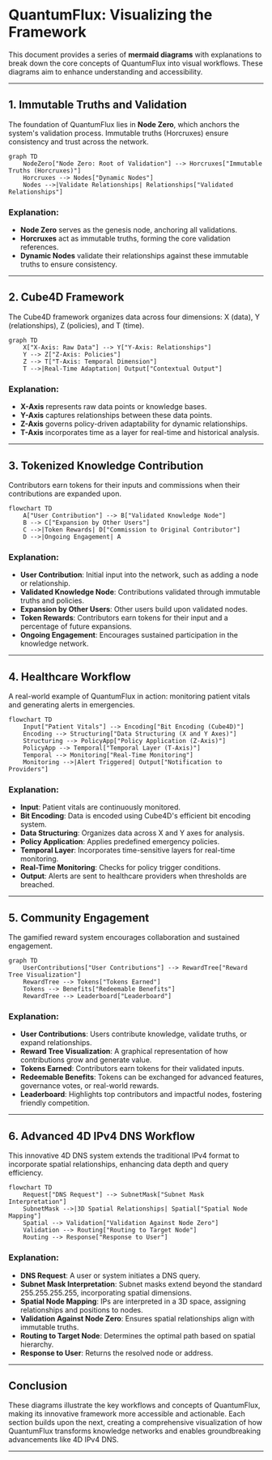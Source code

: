 # **QuantumFlux: Visualizing the Framework**

This document provides a series of **mermaid diagrams** with explanations to break down the core concepts of QuantumFlux into visual workflows. These diagrams aim to enhance understanding and accessibility.

---

## **1. Immutable Truths and Validation**

The foundation of QuantumFlux lies in **Node Zero**, which anchors the system's validation process. Immutable truths (Horcruxes) ensure consistency and trust across the network.

```mermaid
graph TD
    NodeZero["Node Zero: Root of Validation"] --> Horcruxes["Immutable Truths (Horcruxes)"]
    Horcruxes --> Nodes["Dynamic Nodes"]
    Nodes -->|Validate Relationships| Relationships["Validated Relationships"]
```

### **Explanation**:
- **Node Zero** serves as the genesis node, anchoring all validations.
- **Horcruxes** act as immutable truths, forming the core validation references.
- **Dynamic Nodes** validate their relationships against these immutable truths to ensure consistency.

---

## **2. Cube4D Framework**

The Cube4D framework organizes data across four dimensions: X (data), Y (relationships), Z (policies), and T (time).

```mermaid
graph TD
    X["X-Axis: Raw Data"] --> Y["Y-Axis: Relationships"]
    Y --> Z["Z-Axis: Policies"]
    Z --> T["T-Axis: Temporal Dimension"]
    T -->|Real-Time Adaptation| Output["Contextual Output"]
```

### **Explanation**:
- **X-Axis** represents raw data points or knowledge bases.
- **Y-Axis** captures relationships between these data points.
- **Z-Axis** governs policy-driven adaptability for dynamic relationships.
- **T-Axis** incorporates time as a layer for real-time and historical analysis.

---

## **3. Tokenized Knowledge Contribution**

Contributors earn tokens for their inputs and commissions when their contributions are expanded upon.

```mermaid
flowchart TD
    A["User Contribution"] --> B["Validated Knowledge Node"]
    B --> C["Expansion by Other Users"]
    C -->|Token Rewards| D["Commission to Original Contributor"]
    D -->|Ongoing Engagement| A
```

### **Explanation**:
- **User Contribution**: Initial input into the network, such as adding a node or relationship.
- **Validated Knowledge Node**: Contributions validated through immutable truths and policies.
- **Expansion by Other Users**: Other users build upon validated nodes.
- **Token Rewards**: Contributors earn tokens for their input and a percentage of future expansions.
- **Ongoing Engagement**: Encourages sustained participation in the knowledge network.

---

## **4. Healthcare Workflow**

A real-world example of QuantumFlux in action: monitoring patient vitals and generating alerts in emergencies.

```mermaid
flowchart TD
    Input["Patient Vitals"] --> Encoding["Bit Encoding (Cube4D)"]
    Encoding --> Structuring["Data Structuring (X and Y Axes)"]
    Structuring --> PolicyApp["Policy Application (Z-Axis)"]
    PolicyApp --> Temporal["Temporal Layer (T-Axis)"]
    Temporal --> Monitoring["Real-Time Monitoring"]
    Monitoring -->|Alert Triggered| Output["Notification to Providers"]
```

### **Explanation**:
- **Input**: Patient vitals are continuously monitored.
- **Bit Encoding**: Data is encoded using Cube4D's efficient bit encoding system.
- **Data Structuring**: Organizes data across X and Y axes for analysis.
- **Policy Application**: Applies predefined emergency policies.
- **Temporal Layer**: Incorporates time-sensitive layers for real-time monitoring.
- **Real-Time Monitoring**: Checks for policy trigger conditions.
- **Output**: Alerts are sent to healthcare providers when thresholds are breached.

---

## **5. Community Engagement**

The gamified reward system encourages collaboration and sustained engagement.

```mermaid
graph TD
    UserContributions["User Contributions"] --> RewardTree["Reward Tree Visualization"]
    RewardTree --> Tokens["Tokens Earned"]
    Tokens --> Benefits["Redeemable Benefits"]
    RewardTree --> Leaderboard["Leaderboard"]
```

### **Explanation**:
- **User Contributions**: Users contribute knowledge, validate truths, or expand relationships.
- **Reward Tree Visualization**: A graphical representation of how contributions grow and generate value.
- **Tokens Earned**: Contributors earn tokens for their validated inputs.
- **Redeemable Benefits**: Tokens can be exchanged for advanced features, governance votes, or real-world rewards.
- **Leaderboard**: Highlights top contributors and impactful nodes, fostering friendly competition.

---

## **6. Advanced 4D IPv4 DNS Workflow**

This innovative 4D DNS system extends the traditional IPv4 format to incorporate spatial relationships, enhancing data depth and query efficiency.

```mermaid
flowchart TD
    Request["DNS Request"] --> SubnetMask["Subnet Mask Interpretation"]
    SubnetMask -->|3D Spatial Relationships| Spatial["Spatial Node Mapping"]
    Spatial --> Validation["Validation Against Node Zero"]
    Validation --> Routing["Routing to Target Node"]
    Routing --> Response["Response to User"]
```

### **Explanation**:
- **DNS Request**: A user or system initiates a DNS query.
- **Subnet Mask Interpretation**: Subnet masks extend beyond the standard 255.255.255.255, incorporating spatial dimensions.
- **Spatial Node Mapping**: IPs are interpreted in a 3D space, assigning relationships and positions to nodes.
- **Validation Against Node Zero**: Ensures spatial relationships align with immutable truths.
- **Routing to Target Node**: Determines the optimal path based on spatial hierarchy.
- **Response to User**: Returns the resolved node or address.

---

## **Conclusion**
These diagrams illustrate the key workflows and concepts of QuantumFlux, making its innovative framework more accessible and actionable. Each section builds upon the next, creating a comprehensive visualization of how QuantumFlux transforms knowledge networks and enables groundbreaking advancements like 4D IPv4 DNS.

---
